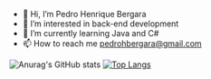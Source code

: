 - 👋 Hi, I’m Pedro Henrique Bergara
- 👀 I’m interested in back-end development 
- 🌱 I’m currently learning Java and C#
- 📫 How to reach me pedrohbergara@gmail.com


![Anurag's GitHub stats](https://github-readme-stats.vercel.app/api?username=PedroHBergara&show_icons=true&theme=radical)
[![Top Langs](https://github-readme-stats.vercel.app/api/top-langs/?username=PedroHBergara&layout=donut-vertical&icons=true&theme=radical)](https://github.com/PedroHbergara/github-readme-stats)
